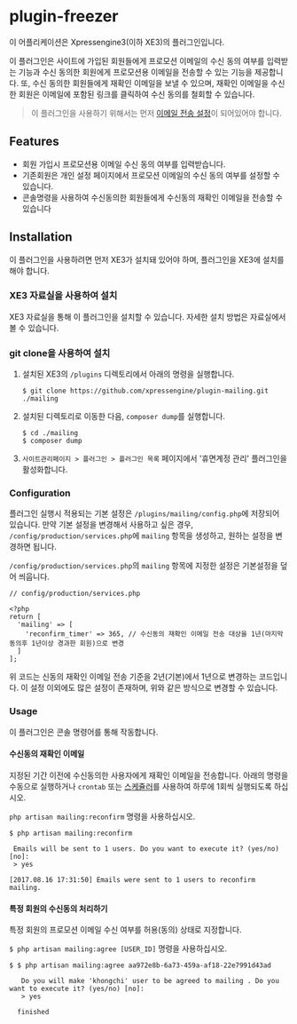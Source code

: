 # plugin-freezer

이 어플리케이션은 Xpressengine3(이하 XE3)의 플러그인입니다.

이 플러그인은 사이트에 가입된 회원들에게 프로모션 이메일의 수신 동의 여부를 입력받는 기능과 수신 동의한 회원에게 프로모션용 이메일을 전송할 수 있는 기능을 제공합니다.
또, 수신 동의한 회원들에게 재확인 이메일을 보낼 수 있으며, 재확인 이메일을 수신한 회원은 이메일에 포함된 링크를 클릭하여 수신 동의를 철회할 수 있습니다.

> 이 플러그인을 사용하기 위해서는 먼저 [이메일 전송 설정](https://laravel.kr/docs/5.1/mail)이 되어있어야 합니다.

## Features

- 회원 가입시 프로모션용 이메일 수신 동의 여부를 입력받습니다.
- 기존회원은 개인 설정 페이지에서 프로모션 이메일의 수신 동의 여부를 설정할 수 있습니다.
- 콘솔명령을 사용하여 수신동의한 회원들에게 수신동의 재확인 이메일을 전송할 수 있습니다

## Installation

이 플러그인을 사용하려면 먼저 XE3가 설치돼 있어야 하며, 플러그인을 XE3에 설치를 해야 합니다.

### XE3 자료실을 사용하여 설치

XE3 자료실을 통해 이 플러그인을 설치할 수 있습니다. 자세한 설치 방법은 자료실에서 볼 수 있습니다.

### git clone을 사용하여 설치

1. 설치된 XE3의 `/plugins` 디렉토리에서 아래의 명령을 실행합니다.
	```
	$ git clone https://github.com/xpressengine/plugin-mailing.git ./mailing
	```
2. 설치된 디렉토리로 이동한 다음, `composer dump`를 실행합니다.
	```
	$ cd ./mailing
	$ composer dump
	```
3. `사이트관리페이지 > 플러그인 > 플러그인 목록` 페이지에서 '휴면계정 관리' 플러그인을 활성화합니다.

### Configuration

플러그인 실행시 적용되는 기본 설정은 `/plugins/mailing/config.php`에 저장되어 있습니다. 만약 기본 설정을 변경해서 사용하고 싶은 경우, `/config/production/services.php`에 `mailing` 항목을 생성하고, 원하는 설정을 변경하면 됩니다. 

`/config/production/services.php`의 `mailing` 항목에 지정한 설정은 기본설정을 덮어 씌웁니다.

```
// config/production/services.php

<?php
return [
  'mailing' => [
    'reconfirm_timer' => 365, // 수신동의 재확인 이메일 전송 대상을 1년(마지막 동의후 1년이상 경과한 회원)으로 변경 
  ]
];
```

위 코드는 신동의 재확인 이메일 전송 기준을 2년(기본)에서 1년으로 변경하는 코드입니다. 이 설정 이외에도 많은 설정이 존재하며, 위와 같은 방식으로 변경할 수 있습니다.



### Usage

이 플러그인은 콘솔 명령어를 통해 작동합니다.

#### 수신동의 재확인 이메일 

지정된 기간 이전에 수신동의한 사용자에게 재확인 이메일을 전송합니다. 
아래의 명령을 수동으로 실행하거나 `crontab` 또는 [스케쥴러](https://laravel.com/docs/5.1/scheduling)를 사용하여 하루에 1회씩 실행되도록 하십시오.

`php artisan mailing:reconfirm` 명령을 사용하십시오.

```
$ php artisan mailing:reconfirm

 Emails will be sent to 1 users. Do you want to execute it? (yes/no) [no]:
 > yes

[2017.08.16 17:31:50] Emails were sent to 1 users to reconfirm mailing.
```

#### 특정 회원의 수신동의 처리하기

특정 회원의 프로모션 이메일 수신 여부를 허용(동의) 상태로 지정합니다.

`$ php artisan mailing:agree [USER_ID]` 명령을 사용하십시오.

```
$ $ php artisan mailing:agree aa972e8b-6a73-459a-af18-22e7991d43ad
  
   Do you will make 'khongchi' user to be agreed to mailing . Do you want to execute it? (yes/no) [no]:
   > yes
  
  finished
```






